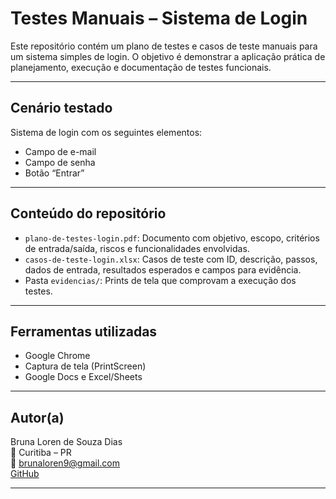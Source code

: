 # Testes Manuais – Sistema de Login

Este repositório contém um plano de testes e casos de teste manuais para um sistema simples de login. O objetivo é demonstrar a aplicação prática de planejamento, execução e documentação de testes funcionais.

---

## Cenário testado

Sistema de login com os seguintes elementos:
- Campo de e-mail
- Campo de senha
- Botão “Entrar”

---

## Conteúdo do repositório

- `plano-de-testes-login.pdf`: Documento com objetivo, escopo, critérios de entrada/saída, riscos e funcionalidades envolvidas.
- `casos-de-teste-login.xlsx`: Casos de teste com ID, descrição, passos, dados de entrada, resultados esperados e campos para evidência.
- Pasta `evidencias/`: Prints de tela que comprovam a execução dos testes.

---

## Ferramentas utilizadas

- Google Chrome  
- Captura de tela (PrintScreen)  
- Google Docs e Excel/Sheets

---

## Autor(a)

Bruna Loren de Souza Dias  
📍 Curitiba – PR  
📧 brunaloren9@gmail.com  
[GitHub](https://github.com/BrunaL0ren)

---

